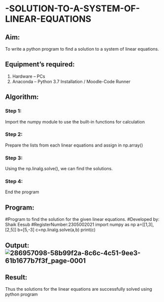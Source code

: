 # -SOLUTION-TO-A-SYSTEM-OF-LINEAR-EQUATIONS
## Aim:
To write a python program to find a solution to a system of linear equations.
## Equipment’s required:
1. 	Hardware – PCs
2. 	Anaconda – Python 3.7 Installation / Moodle-Code Runner
## Algorithm:
### Step 1: 
Import the numpy module to use the built-in functions for calculation
### Step 2: 
Prepare the lists from each linear equations and assign in np.array()
### Step 3: 
Using the np.linalg.solve(), we can find the solutions.
### Step 4: 
End the program
## Program:
#Program to find the solution for the given linear equations. 
#Developed by: Shaik Eesub 
#RegisterNumber:2305002021 
import numpy as np 
a=[[1,3],[2,5]] b=[5,-3] 
c=np.linalg.solve(a,b) 
print(c)

## Output:![286957098-58b99f2a-8c6c-4c51-9ee3-61b1677b7f3f_page-0001](https://github.com/eesub799/Linear-Algebra/assets/155223154/4ef607af-04d6-4e6a-b85c-e47c7616e0f5)

## Result: 
Thus the solutions for the linear equations are successfully solved using python program

